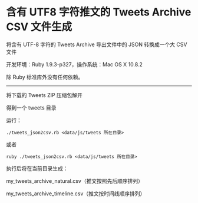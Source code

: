 含有 UTF8 字符推文的 Tweets Archive CSV 文件生成
============================

将含有 UTF-8 字符的 Tweets Archive 导出文件中的 JSON 转换成一个大 CSV 文件

开发环境：Ruby 1.9.3-p327，操作系统：Mac OS X 10.8.2

除 Ruby 标准库外没有任何依赖。

---

将下载的 Tweets ZIP 压缩包解开

得到一个 tweets 目录

运行：

    ./tweets_json2csv.rb <data/js/tweets 所在目录>

或者

    ruby ./tweets_json2csv.rb <data/js/tweets 所在目录>

执行后将在当前目录生成：

my_tweets_archive_natural.csv（推文按照先后顺序排列）

my_tweets_archive_timeline.csv（推文按时间线顺序排列）